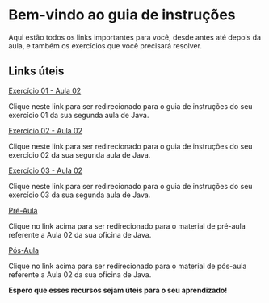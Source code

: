 # Bem-vindo ao guia de instruções

Aqui estão todos os links importantes para você, desde antes até depois da aula, e também os exercícios que você precisará resolver.

## Links úteis

[Exercício 01 - Aula 02](https://github.com/educodehub/oficina-java/blob/afaea387c86dbb8527d86d81d986f2521ffc2d20/aula01/exercicios/exercicio01/instru%C3%A7%C3%B5es.md)

Clique neste link para ser redirecionado para o guia de instruções do seu exercício 01 da sua segunda aula de Java.

[Exercício 02 - Aula 02](https://github.com/educodehub/oficina-java/blob/afaea387c86dbb8527d86d81d986f2521ffc2d20/aula01/exercicios/exercicio02/instru%C3%A7%C3%B5es.md)

Clique neste link para ser redirecionado para o guia de instruções do seu exercício 02 da sua segunda aula de Java.

[Exercício 03 - Aula 02](https://github.com/educodehub/oficina-java/blob/afaea387c86dbb8527d86d81d986f2521ffc2d20/aula01/exercicios/exercicio03/instru%C3%A7%C3%B5es.md)

Clique neste link para ser redirecionado para o guia de instruções do seu exercício 03 da sua segunda aula de Java.

[Pré-Aula](https://github.com/educodehub/oficina-java/blob/afaea387c86dbb8527d86d81d986f2521ffc2d20/aula01/materiais/Pr%C3%A9-aula%20-%20Aula%2001%20-%20Oficina%20de%20Java.md)

Clique no link acima para ser redirecionado para o material de pré-aula referente a Aula 02 da sua oficina de Java.

[Pós-Aula](https://github.com/educodehub/oficina-java/blob/84883365f4f84aa2ba603dc23fd15661e2e897c3/aula01/materiais/P%C3%B3s-aula%20-%20Aula%2001%20-%20Oficina%20de%20Java.md)

Clique no link acima para ser redirecionado para o material de pós-aula referente a Aula 02 da sua oficina de Java.

**Espero que esses recursos sejam úteis para o seu aprendizado!**